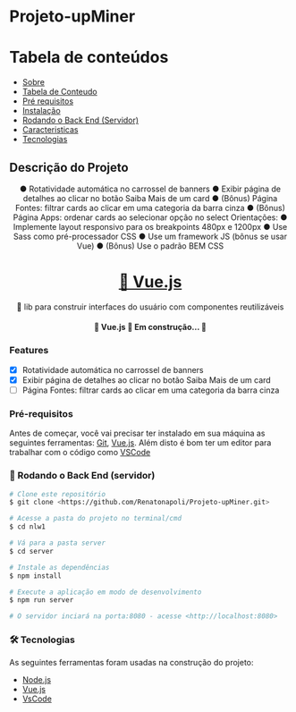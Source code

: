 # Projeto-upMiner


Tabela de conteúdos
=================
<!--ts-->
   * [Sobre](#Descricao-do-Projeto)
   * [Tabela de Conteudo](#tabela-de-conteudo)
   * [Pré requisitos](#Pre-requisitos)
   * [Instalação](#instalacao)
   * [Rodando o Back End (Servidor)](#Rodando-o-Back-End-Servidor)
   * [Caracteristicas](#Features)
   * [Tecnologias](#tecnologias)
<!--te-->

## Descrição do Projeto
<p align="center">
● Rotatividade automática no carrossel de banners
● Exibir página de detalhes ao clicar no botão Saiba Mais de um card
● (Bônus) Página Fontes: filtrar cards ao clicar em uma categoria da barra cinza
● (Bônus) Página Apps: ordenar cards ao selecionar opção no select
Orientações:
● Implemente layout responsivo para os breakpoints 480px e 1200px
● Use Sass como pré-processador CSS
● Use um framework JS (bônus se usar Vue)
● (Bônus) Use o padrão BEM CSS</p>

<h1 align="center">
    <a href="https://vuejs.org/">🔗 Vue.js</a>

</h1>
<p align="center">🚀 lib para construir interfaces do usuário com componentes reutilizáveis</p>

<h4 align="center"> 
	🚧  Vue.js 🚀 Em construção...  🚧
</h4>

### Features

- [x] Rotatividade automática no carrossel de banners
- [x] Exibir página de detalhes ao clicar no botão Saiba Mais de um card
- [ ] Página Fontes: filtrar cards ao clicar em uma categoria da barra cinza

### Pré-requisitos

Antes de começar, você vai precisar ter instalado em sua máquina as seguintes ferramentas:
[Git](https://git-scm.com), [Vue.js](https://vuejs.org/). 
Além disto é bom ter um editor para trabalhar com o código como [VSCode](https://code.visualstudio.com/)

### 🎲 Rodando o Back End (servidor)

```bash
# Clone este repositório
$ git clone <https://github.com/Renatonapoli/Projeto-upMiner.git>

# Acesse a pasta do projeto no terminal/cmd
$ cd nlw1

# Vá para a pasta server
$ cd server

# Instale as dependências
$ npm install

# Execute a aplicação em modo de desenvolvimento
$ npm run server

# O servidor inciará na porta:8080 - acesse <http://localhost:8080>
```

### 🛠 Tecnologias

As seguintes ferramentas foram usadas na construção do projeto:

- [Node.js](https://nodejs.org/en/)
- [Vue.js](https://vuejs.org/)
- [VsCode](https://code.visualstudio.com/)

